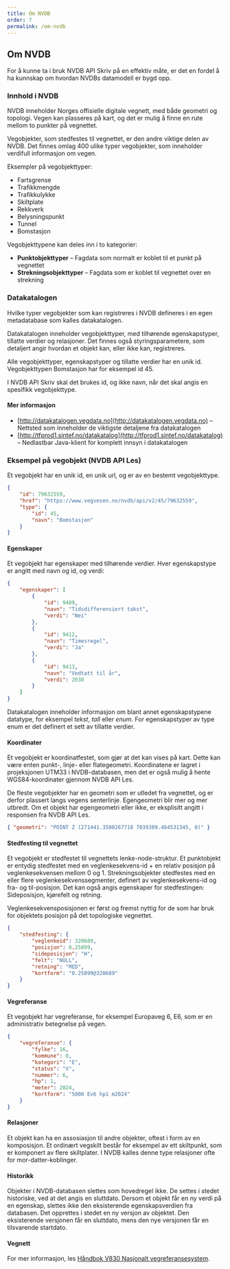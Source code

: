 ```yaml
---
title: Om NVDB
order: 7
permalink: /om-nvdb
---
```


## Om NVDB

For å kunne ta i bruk NVDB API Skriv på en effektiv måte, er det en fordel å ha kunnskap om hvordan NVDBs datamodell er bygd opp.

### Innhold i NVDB

NVDB inneholder Norges offisielle digitale vegnett, med både geometri og topologi. Vegen kan plasseres på kart, og det er mulig å finne en rute mellom to punkter på vegnettet.

Vegobjekter, som stedfestes til vegnettet, er den andre viktige delen av NVDB. Det finnes omlag 400 ulike typer vegobjekter, som inneholder verdifull informasjon om vegen.

Eksempler på vegobjekttyper:

* Fartsgrense
*  Trafikkmengde
*  Trafikkulykke
*  Skiltplate
*  Rekkverk
*  Belysningspunkt
*  Tunnel
*  Bomstasjon

Vegobjekttypene kan deles inn i to kategorier:

* **Punktobjekttyper** – Fagdata som normalt er koblet til et punkt på vegnettet
* **Strekningsobjekttyper** – Fagdata som er koblet til vegnettet over en strekning

### Datakatalogen

Hvilke typer vegobjekter som kan registreres i NVDB defineres i en egen metadatabase som kalles datakatalogen.

Datakatalogen inneholder vegobjekttyper, med tilhørende egenskapstyper, tillatte verdier og relasjoner. Det finnes også styringsparametere, som detaljert angir hvordan et objekt kan, eller ikke kan, registreres.

Alle vegobjekttyper, egenskapstyper og tillatte verdier har en unik id. Vegobjekttypen Bomstasjon har for eksempel id 45.

I NVDB API Skriv skal det brukes id, og ikke navn, når det skal angis en spesifikk vegobjekttype.

#### Mer informasjon

* [http://datakatalogen.vegdata.no](http://datakatalogen.vegdata.no) – Nettsted som inneholder de viktigste detaljene fra datakatalogen
* [http://tfprod1.sintef.no/datakatalog](http://tfprod1.sintef.no/datakatalog) – Nedlastbar Java-klient for komplett innsyn i datakatalogen

### Eksempel på vegobjekt (NVDB API Les)

Et vegobjekt har en unik id, en unik url, og er av en bestemt vegobjekttype.

```json
{
    "id": 79632559,
    "href": "https://www.vegvesen.no/nvdb/api/v2/45/79632559",
    "type": {
        "id": 45,
        "navn": "Bomstasjon"
    }
}
```

#### Egenskaper

Et vegobjekt har egenskaper med tilhørende verdier. Hver egenskapstype er angitt med navn og id, og verdi:

```json
{
    "egenskaper": [
        {
            "id": 9409,
            "navn": "Tidsdifferensiert takst",
            "verdi": "Nei"
        },
        {
            "id": 9412,
            "navn": "Timesregel",
            "verdi": "Ja"
        },
        {
            "id": 9413,
            "navn": "Vedtatt til år",
            "verdi": 2030
        }
    ]
}
```

Datakatalogen inneholder informasjon om blant annet egenskapstypene datatype, for eksempel _tekst_, _tall_ eller _enum_. For egenskapstyper av type enum er det definert et sett av tillatte verdier.

#### Koordinater

Et vegobjekt er koordinatfestet, som gjør at det kan vises på kart. Dette kan være enten punkt-, linje- eller flategeometri. Koordinatene er lagret i projeksjonen UTM33 i NVDB-databasen, men det er også mulig å hente WGS84-koordinater gjennom NVDB API Les.

De fleste vegobjekter har en geometri som er utledet fra vegnettet, og er derfor plassert langs vegens senterlinje. Egengeometri blir mer og mer utbredt. Om et objekt har egengeometri eller ikke, er eksplisitt angitt i responsen fra NVDB API Les.

```json
{ "geometri": "POINT Z (271441.3500267718 7039309.464531345, 0)" }
```


#### Stedfesting til vegnettet

Et vegobjekt er stedfestet til vegnettets lenke-node-struktur. Et punktobjekt er entydig stedfestet med en veglenkesekvens-id + en relativ posisjon på veglenkesekvensen mellom 0 og 1\. Strekningsobjekter stedfestes med en eller flere veglenkesekvenssegmenter, definert av veglenkesekvens-id og fra- og til-posisjon. Det kan også angis egenskaper for stedfestingen: Sideposisjon, kjørefelt og retning.

Veglenkesekvensposisjonen er først og fremst nyttig for de som har bruk for objektets posisjon på det topologiske vegnettet.

```json
{
    "stedfesting": {
        "veglenkeid": 320689,
        "posisjon": 0.25899,
        "sideposisjon": "H",
        "felt": "NULL",
        "retning": "MED",
        "kortform": "0.25899@320689"
    }
}
```

#### Vegreferanse

Et vegobjekt har vegreferanse, for eksempel Europaveg 6, E6, som er en administrativ betegnelse på vegen.

```json
{
    "vegreferanse": {
        "fylke": 16,
        "kommune": 0,
        "kategori": "E",
        "status": "V",
        "nummer": 6,
        "hp": 1,
        "meter": 2024,
        "kortform": "5000 Ev6 hp1 m2024"
    }
}
```

#### Relasjoner

Et objekt kan ha en assosiasjon til andre objekter, oftest i form av en komposisjon. Et ordinært vegskilt består for eksempel av ett skiltpunkt, som er komponert av flere skiltplater. I NVDB kalles denne type relasjoner ofte for mor-datter-koblinger.

#### Historikk

Objekter i NVDB-databasen slettes som hovedregel ikke. De settes i stedet historiske, ved at det angis en sluttdato. Dersom et objekt får en ny verdi på en egenskap, slettes ikke den eksisterende egenskapsverdien fra databasen. Det opprettes i stedet en ny versjon av objektet. Den eksisterende versjonen får en sluttdato, mens den nye versjonen får en tilsvarende startdato.

#### Vegnett

For mer informasjon, les [Håndbok V830 Nasjonalt vegreferansesystem](http://www.vegvesen.no/_attachment/61505/binary/1000471?fast_title=H%C3%A5ndbok+V830+Nasjonalt+vegreferansesystem.pdf).
